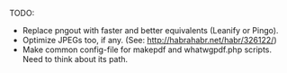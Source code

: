 TODO:
* Replace pngout with faster and better equivalents (Leanify or Pingo).
* Optimize JPEGs too, if any. (See: http://habrahabr.net/habr/326122/)
* Make common config-file for makepdf and whatwgpdf.php scripts.
  Need to think about its path.

